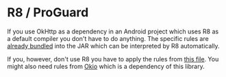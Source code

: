 
R8 / ProGuard
=============

If you use OkHttp as a dependency in an Android project which uses R8 as a default compiler you
don't have to do anything. The specific rules are [already bundled][okhttp3_pro] into the JAR which can be
interpreted by R8 automatically.

If you, however, don't use R8 you have to apply the rules from [this file][okhttp3_pro]. You might
also need rules from [Okio][okio] which is a dependency of this library.

 [okhttp3_pro]: https://raw.githubusercontent.com/square/okhttp/master/okhttp/src/main/resources/META-INF/proguard/okhttp3.pro
 [okio]: https://square.github.io/okio/

